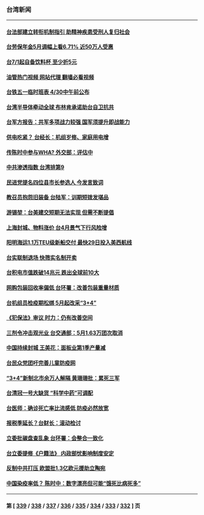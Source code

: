 ### 台湾新闻
---
#### [台法部建立转衔机制指引 助精神疾患受刑人复归社会](../../pages/ncid1349361/n13721846.md?04280045) 
#### [台劳保年金5月调幅上看6.71% 近50万人受惠](../../pages/ncid1349361/n13721843.md?04280045) 
#### [台7/1起自备饮料杯 至少折5元](../../pages/ncid1349361/n13721848.md?04280045) 
#### [油管热门视频 网站代理 翻墙必看视频](http://209.222.30.114:81/youtube.html?04280045)
#### [台铁五一临时班表 4/30中午前公布](../../pages/ncid1349361/n13721854.md?04280045) 
#### [台湾半导体牵动全球 布林肯承诺助台自卫抗共](../../pages/ncid1349361/n13721693.md?04280045) 
#### [台军方报告：共军多项战力较强 国军须提升即战能力](../../pages/ncid1349361/n13721819.md?04280045) 
#### [供电吃紧？ 台经长：机组岁修、家庭用电增](../../pages/ncid1349361/n13721831.md?04280045) 
#### [传陈时中参与WHA? 外交部：评估中](../../pages/ncid1349361/n13721817.md?04280045) 
#### [中共渗透指数 台湾排第9](../../pages/ncid1349361/n13721816.md?04280045) 
#### [民进党提名四位县市长参选人 今发言致词](../../pages/ncid1349361/n13721815.md?04280045) 
#### [教召员抱怨旧装备 台陆军：训期短拨发堪品](../../pages/ncid1349361/n13721821.md?04280045) 
#### [游锡堃：台美建交短期无法实现 但需不断提倡](../../pages/ncid1349361/n13721818.md?04280045) 
#### [上海封城、物料涨价 台4月景气下行风险增](../../pages/ncid1349361/n13721765.md?04280045) 
#### [阳明海运1.1万TEU级新船交付 最快29日投入美西航线](../../pages/ncid1349361/n13721773.md?04280045) 
#### [台实联制退场 快筛实名制开卖](../../pages/ncid1349361/n13721782.md?04280045) 
#### [台积电市值跌破14兆元 跌出全球前10大](../../pages/ncid1349361/n13721768.md?04280045) 
#### [网购包装回收率偏低 台环署：改善包装重量材质](../../pages/ncid1349361/n13721764.md?04280045) 
#### [台机组员检疫期松绑 5月起改采“3+4”](../../pages/ncid1349361/n13721737.md?04280045) 
#### [《犯保法》审议 时力：仍有改善空间](../../pages/ncid1349361/n13721770.md?04280045) 
#### [三剂令冲击观光业 台交通部：5月1.63万团次取消](../../pages/ncid1349361/n13721735.md?04280045) 
#### [中国持续封城 王美花：面板业第1季产量减](../../pages/ncid1349361/n13721777.md?04280045) 
#### [台民众党团吁完善儿童防疫网](../../pages/ncid1349361/n13721738.md?04280045) 
#### [“3+4”新制北市余万人解隔 黄珊珊批：累死三军](../../pages/ncid1349361/n13721733.md?04280045) 
#### [台清冠一号大缺货 “科学中药”可调配](../../pages/ncid1349361/n13721740.md?04280045) 
#### [台医师：确诊死亡率比流感低  防疫必然放宽](../../pages/ncid1349361/n13721731.md?04280045) 
#### [报税季延长？台财长：滚动检讨](../../pages/ncid1349361/n13721741.md?04280045) 
#### [立委批碳盘查乱象 台环署：会整合一致化](../../pages/ncid1349361/n13721728.md?04280045) 
#### [台立委提修《户籍法》 内政部忧影响制度安定](../../pages/ncid1349361/n13721721.md?04280045) 
#### [反制中共打压 欧盟批1.3亿欧元援助立陶宛](../../pages/ncid1349361/n13721708.md?04280045) 
#### [中国染疫率低？ 陈时中：数字漂亮但可能“饿死比病死多”](../../pages/ncid1349361/n13721736.md?04280045) 

---
#### 第 [ [339](./339.md?04280045) / [338](./338.md?04280045) / [337](./337.md?04280045) / [336](./336.md?04280045) / [335](./335.md?04280045) / [334](./334.md?04280045) / [333](./333.md?04280045) / [332](./332.md?04280045) ] 页
